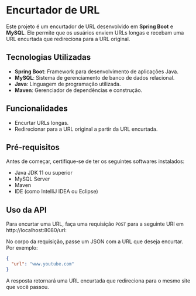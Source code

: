 # Encurtador de URL

Este projeto é um encurtador de URL desenvolvido em **Spring Boot** e **MySQL**. Ele permite que os usuários enviem URLs longas e recebam uma URL encurtada que redireciona para a URL original.

## Tecnologias Utilizadas

- **Spring Boot**: Framework para desenvolvimento de aplicações Java.
- **MySQL**: Sistema de gerenciamento de banco de dados relacional.
- **Java**: Linguagem de programação utilizada.
- **Maven**: Gerenciador de dependências e construção.

## Funcionalidades

- Encurtar URLs longas.
- Redirecionar para a URL original a partir da URL encurtada.

## Pré-requisitos

Antes de começar, certifique-se de ter os seguintes softwares instalados:

- Java JDK 11 ou superior
- MySQL Server
- Maven
- IDE (como IntelliJ IDEA ou Eclipse)

## Uso da API

Para encurtar uma URL, faça uma requisição `POST` para a seguinte URI em http://localhost:8080/url:

No corpo da requisição, passe um JSON com a URL que deseja encurtar. Por exemplo:

```json
{
  "url": "www.youtube.com"
}
```

A resposta retornará uma URL encurtada que redireciona para o mesmo site que você passou.




